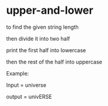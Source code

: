 # upper-and-lower
to find the given string length

then divide it into two half

print the first half into lowercase

then the rest of the half into uppercase

Example:

Input = universe

output = univERSE
